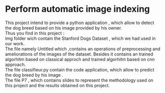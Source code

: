 # Perform automatic image indexing
This project intend to provide a python application , which allow to detect the dog breed based on his image provided by his owner.  
Thus you find in this project :  
Img folder wich contain the Stanford Dogs Dataset , which we had used in our work.   
The file namely Untitled which ,contains an operations of preprocessing and ameliorations of the images of the dataset. Besides it contains an trained algorhitm based on classical approch and trained algorhitm based on cnn approach.  
The file classifieur.py contain the code application, which allow to predict the dog breed by his image .  
The file P7 , which contains slides to represent   the methodology used on this project and the results obtained on  this project.
